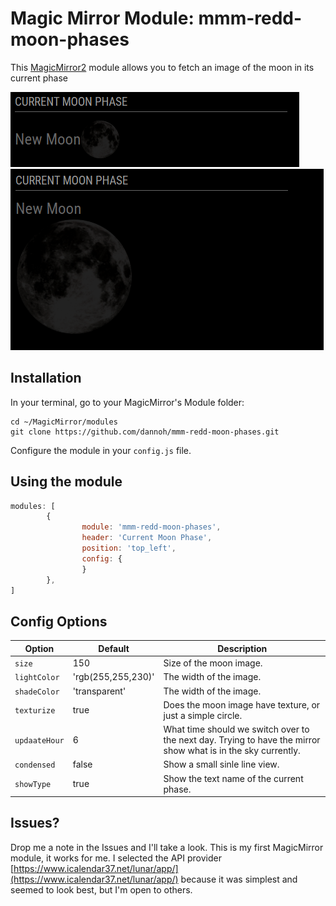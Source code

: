 # Magic Mirror Module: mmm-redd-moon-phases
This [MagicMirror2](https://github.com/MichMich/MagicMirror) module allows you to fetch an image of the moon in its current phase

![Condensed view screenshot](https://github.com/dannoh/mmm-redd-moon-phases/blob/main/images/condensed.png?raw=true)
![Full view screenshot](https://github.com/dannoh/mmm-redd-moon-phases/blob/main/images/full.png?raw=true)
## Installation

In your terminal, go to your MagicMirror's Module folder:
````
cd ~/MagicMirror/modules
git clone https://github.com/dannoh/mmm-redd-moon-phases.git
````

Configure the module in your `config.js` file.

## Using the module

````javascript
modules: [
        {
                module: 'mmm-redd-moon-phases',
                header: 'Current Moon Phase',
                position: 'top_left',     
                config: {
                }
        },
]
````

## Config Options
| **Option** | **Default** | **Description** |
| --- | --- | --- |
| `size` | 150 | Size of the moon image. |
| `lightColor` | 'rgb(255,255,230)' | The width of the image. |
| `shadeColor` | 'transparent' | The width of the image. |
| `texturize` | true | Does the moon image have texture, or just a simple circle. |
| `updaateHour` | 6 | What time should we switch over to the next day.  Trying to have the mirror show what is in the sky currently. |
| `condensed` | false | Show a small sinle line view. |
| `showType` | true | Show the text name of the current phase. |

## Issues? 
Drop me a note in the Issues and I'll take a look.  This is my first MagicMirror module, it works for me.  I selected the API provider [https://www.icalendar37.net/lunar/app/](https://www.icalendar37.net/lunar/app/) because it was simplest and seemed to look best, but I'm open to others.
